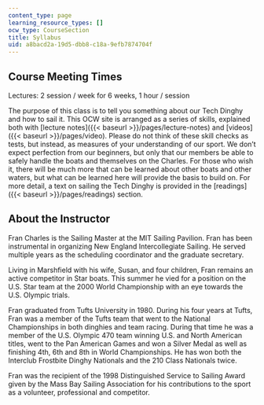 ```yaml
---
content_type: page
learning_resource_types: []
ocw_type: CourseSection
title: Syllabus
uid: a8bacd2a-19d5-dbb8-c18a-9efb7874704f
---
```


Course Meeting Times
--------------------

Lectures: 2 session / week for 6 weeks, 1 hour / session

The purpose of this class is to tell you something about our Tech Dinghy and how to sail it. This OCW site is arranged as a series of skills, explained both with [lecture notes]({{< baseurl >}}/pages/lecture-notes) and [videos]({{< baseurl >}}/pages/video). Please do not think of these skill checks as tests, but instead, as measures of your understanding of our sport. We don’t expect perfection from our beginners, but only that our members be able to safely handle the boats and themselves on the Charles. For those who wish it, there will be much more that can be learned about other boats and other waters, but what can be learned here will provide the basis to build on. For more detail, a text on sailing the Tech Dinghy is provided in the [readings]({{< baseurl >}}/pages/readings) section.

About the Instructor
--------------------

Fran Charles is the Sailing Master at the MIT Sailing Pavilion. Fran has been instrumental in organizing New England Intercollegiate Sailing. He served multiple years as the scheduling coordinator and the graduate secretary.

Living in Marshfield with his wife, Susan, and four children, Fran remains an active competitor in Star boats. This summer he vied for a position on the U.S. Star team at the 2000 World Championship with an eye towards the U.S. Olympic trials.

Fran graduated from Tufts University in 1980. During his four years at Tufts, Fran was a member of the Tufts team that went to the National Championships in both dinghies and team racing. During that time he was a member of the U.S. Olympic 470 team winning U.S. and North American titles, went to the Pan American Games and won a Silver Medal as well as finishing 4th, 6th and 8th in World Championships. He has won both the Interclub Frostbite Dinghy Nationals and the 210 Class Nationals twice.

Fran was the recipient of the 1998 Distinguished Service to Sailing Award given by the Mass Bay Sailing Association for his contributions to the sport as a volunteer, professional and competitor.